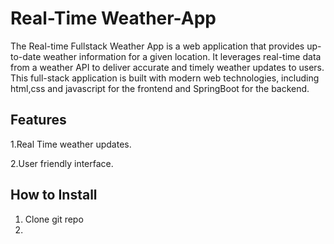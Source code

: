 # Real-Time Weather-App

The Real-time Fullstack Weather App is a web application that provides up-to-date weather information for a given location. It leverages real-time data from a weather API to deliver accurate and timely weather updates to users. This full-stack application is built with modern web technologies, including html,css and javascript for the frontend and SpringBoot for the backend.

## Features

1.Real Time weather updates.

2.User friendly interface.

## How to Install
1. Clone git repo
2. 
